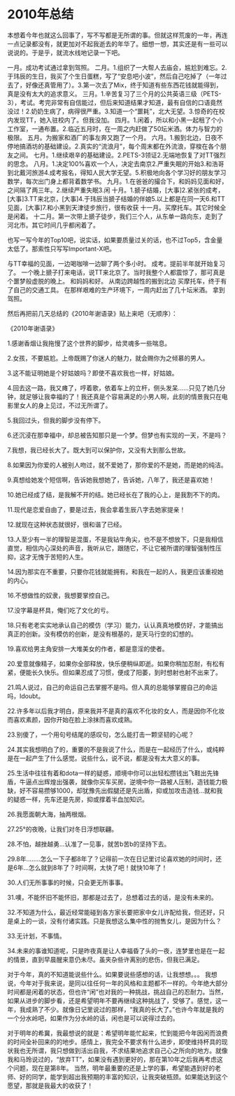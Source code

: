 # 2010年总结

本想着今年也就这么回事了，写不写都是无所谓的事。但就这样荒废的一年，再连一点记录都没有，就更加对不起我逝去的年华了。细想一想，其实还是有一些可以说说的。于是乎，就流水线地记录一下吧。

一月。成功考试通过拿到驾照。
二月。1.组织了一大帮人去庙会，尴尬到难忘。2.于玮辰的生日，我买了个生日蛋糕，写了“安息吧小波”，然后自己吃掉了（一年过去了，好像还真管用了）。3.第一次去了Mix，终于知道有些东西花钱就能得到，真是没有太大的追求意义。
三月。1.辛苦复习了三个月的公共英语三级（PETS-3），考试。考完非常有自信能过，但后来知道结果才知道，最有自信的口语竟然没过！2.奶奶生病了，病得很严重。3.知道一个“噩耗”，北大无望。3.惊奇的在校内发现TT，她入驻校内了。但我没加。
四月。1.闲着，所以和小黑一起租了个小工作室，一通布置。2.临近五月时，在一周之内赶做了50坛米酒。体力与智力的极限。
五月。为搬家和酒厂的事左奔又跑了一个月。
六月。1.搬到北边，日夜不停地搞酒坊的基础建设。2.真实的“流浪月”，每个周末都在外流浪，穿梭在各个朋友之间。
七月。1.继续艰辛的基础建设。2.PETS-3领证2.无端地恢复了对TT强烈的思念。
八月。1.决定100%喜欢一个人，决定去南京2.严重失眠的开始3.和浩哥到北戴河旅游4.成考报名，得知人民大学无望。5.积极地向各个学习好的朋友学习数学，每次出门身上都背着数学书。
九月。1.在爸爸的撮合下，和妈妈见面和好，之间隔了两三年。2.继续严重失眠3.闲
十月。1.搋子结婚，[大事]2.紧张的成考，[大事]3.TT来北京，[大事]4.于玮辰当搋子结婚的伴娘5.以上都是在同一天6.和TT见面，[大事]7.和小黑到天津徒步旅行，很有收获
十一月。买摩托车。其它时候全是闲着。
十二月。第一次带上搋子徒步，我们三个人，从东单一路向东，走到了河北市。其它时间几乎都闲着了。

也写一写今年的Top10吧，说实话，如果要质量过关的话，也不过Top5，含金量太低了。那索性只写写Important-X吧。

与TT幸福的见面，一边喝咖啡一边聊了两个多小时。
成考。提前半年就开始复习了。
一个晚上搋子打来电话，说TT来北京了。当时我整个人都震惊了，那可真是个噩梦般虚脱的晚上。
和妈妈和好。
从南边跨越性的搬到北边
买摩托车，终于有了自己的交通工具。
在那样艰难的生产环境下，一周内赶出了几十坛米酒。
拿到驾照。


然后再把前几天总结的《2010年谢语录》贴上来吧（无顺序）：

《2010年谢语录》

1.感谢香烟让我拖慢了这个世界的脚步，给灵魂多一些喘息。

2.女孩，不要尴尬。上帝既赐了你迷人的魅力，就会赐你为之倾慕的男人。

3.这不能证明她是个好姑娘吗？即使不喜欢我也一样，好姑娘。

4.回去这一路，我又瘫了，哼着歌，依着车上的立杆，侧头发呆......只见了她几分钟，就足够让我幸福的了！我还真是个容易满足的小男人啊，此刻的情景我只在电影里女人的身上见过，不过无所谓了。

5.我回过头，但我的脚步没有停下。

6.还沉浸在那幸福中，却总被告知那只是一个梦。但梦也有实现的一天，不是吗？

7.我想，我已经长大了。既大到可以保护你，又没有大到那么世故。

8.如果因为你爱的人被别人吻过，就不爱她了，那你爱的不是她，而是她的纯洁。

9.真想给她发个短信啊，告诉她我想她了，告诉她，八年了，我还是喜欢她！

10.她已经成了结，是我解不开的结。她已经长在了我的心上，是我割不下的肉。

11.现代是恋爱自由了，要是过去，我会拿着生辰八字去她家提亲！

12.就现在这种状态就很好，很和谐了已经。

13.人至少有一半的理智是混蛋，不是我钻牛角尖，也不是不想放下，只是我相信直觉，相信内心深处的声音，我听从它，跟随它，不让它被所谓的理智强制性压抑，这才无愧于苦短的人生。

14.因为那实在不重要，只要你花钱就能拥有。和我在一起的人，我更应该重视她的内心。

16.不想做性的奴隶，我想要掌控自己。

17.没字幕是杯具，俺们吃了文化的亏。

18.只有老老实实地承认自己的模仿（学习）能力，认认真真地模仿好，才能搞出真正的创新。没有模仿的创新，是没有根基的，是天马行空的幻想的。

19.喜欢给男主角安排一大堆美女的作者，都是意淫的使者。

20.爱意就像精子，如果你全部释放，快乐便稍纵即逝。如果你稍加忍耐，有松有紧，便能长久快乐。但如果忍成了习惯，便成了阳萎，到时想射也射不出来了。

21.鸣人说过，自己的命运自己去掌握不是吗。但人真的总能够掌握自己的命运吗，Idoubt。

22.许多年以后我才明白，原来我并不是真的喜欢不化妆的女人，而是因你不化妆而喜欢素颜，因你开始在脸上涂抹而喜欢成熟。

23.别傻了，一个用句号结尾的感叹句，怎么能打击一颗坚韧的心呢？

24.其实我想明白了的，重要的不是我说了什么，而是在一起经历了什么，或纯粹是在一起产生了什么感觉。说些什么，说不说，都是没有太大意义的事。

25.生活中往往有着和dota一样的疑惑，顺境中你可以出轻松攒钱出飞鞋出先锋盾，牛逼点出辉煌出强袭，就像你买车买房。逆境中你一路被人压制，造钱能力极缺，好不容易攒够1000，却犹豫先出假腿还是先出盾，抑或加攻击造钱…就和我的疑惑一样，先车还是先房，抑或撑着半血加知识。

26.我愿面朝大海，抽两根烟。

27.25°的夜晚，让我们对冬日浮想联翩。

28.不怕，越挫越勇…认准了一见事，就苦b苦b的坚持下去。

29.8年........怎么一下子都8年了？记得前一次在日记里讨论喜欢她的时间时，还是6年...怎么就到8年了？时间啊，太快了吧！就快10年了！

30.人们无所事事的时候，只会更无所事事。

31.噢，不能怀旧不能怀旧，那都是过去了，总想着过去的话，是没有未来的。

32.不知道为什么，最近经常能碰到各方家长要把家中女儿许配给我，但还好，只是桌上的一谈，没有付诸实践。只是我想这么集中性的抛售女儿，是因为什么？

33.无计划，不事情。

34.未来的事谁知道呢，只是昨夜真是让人幸福昏了头的一夜，连梦里也是在一起的情景，直到早晨醒来意仍未尽。虽夹杂些许离别的悲伤，但我已满足。




对于今年，真的不知道能说些什么。如果要说些感想的话，让我想想。。。
我想说，今年对于我来说，是同以往任何一年的风格和主题都不一样的。今年绝大部分时间都是闲着的状态，但也许“闲”也对我的一种挑战，挑战自己的忍耐力。当然，如果从进步的脚步看，还是希望明年不要再继续这种挑战了，受够了。感觉，这一年，我成熟了不少。就像日记里说过的那样，“我真的长大了。”也许今年就是我的一个分水岭吧，如果作为分水岭的话，闲也是可以说得过去的。

对于明年的希冀，我最想说的就是：希望明年能忙起来，忙到能把今年因闲而浪费的时间全补回来的的地步。感情上，我完全不要求有什么进步，即使维持杯具的现状我也无所谓，我只想做到活出自我，不求结果地追求自己心之所向的地方。就像我和马玲说过的，“放弃TT”，如果没有遇到更好的，那在第10年之后我再考虑这个问题，现在是第8年。
当然，明年最重要的还是上学的事，希望能遇到好的老师、好的同学，能学到超出我预期的丰富的知识，让我突破瓶颈。如果能达到这个愿望，那就是我最大的收获了！


